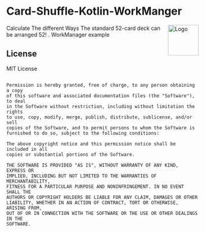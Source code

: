 # Card-Shuffle-Kotlin-WorkManger
<img 
	src="https://user-images.githubusercontent.com/25055256/81488200-5480b380-926e-11ea-8e9b-77fa6a7873d4.png" 
	alt="Logo" width="80px" height="80px" align="right" />

Calculate The different Ways The standard 52-card deck can be arranged  52! . WorkManager example

## License

MIT License

```Copyright (c) 2020 fortie40

Permission is hereby granted, free of charge, to any person obtaining a copy
of this software and associated documentation files (the "Software"), to deal
in the Software without restriction, including without limitation the rights
to use, copy, modify, merge, publish, distribute, sublicense, and/or sell
copies of the Software, and to permit persons to whom the Software is
furnished to do so, subject to the following conditions:

The above copyright notice and this permission notice shall be included in all
copies or substantial portions of the Software.

THE SOFTWARE IS PROVIDED "AS IS", WITHOUT WARRANTY OF ANY KIND, EXPRESS OR
IMPLIED, INCLUDING BUT NOT LIMITED TO THE WARRANTIES OF MERCHANTABILITY,
FITNESS FOR A PARTICULAR PURPOSE AND NONINFRINGEMENT. IN NO EVENT SHALL THE
AUTHORS OR COPYRIGHT HOLDERS BE LIABLE FOR ANY CLAIM, DAMAGES OR OTHER
LIABILITY, WHETHER IN AN ACTION OF CONTRACT, TORT OR OTHERWISE, ARISING FROM,
OUT OF OR IN CONNECTION WITH THE SOFTWARE OR THE USE OR OTHER DEALINGS IN THE
SOFTWARE.
